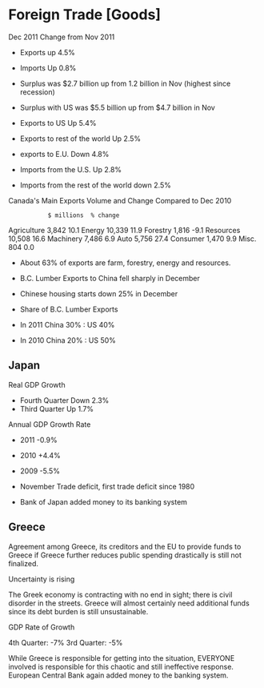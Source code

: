 Foreign Trade [Goods]
=====================

Dec 2011 Change from Nov 2011

* Exports up 4.5%
* Imports Up 0.8%
* Surplus was $2.7 billion up from 1.2 billion in Nov (highest since recession)
* Surplus with US was $5.5 billion up from $4.7 billion in Nov

* Exports to US Up 5.4%
* Exports to rest of the world Up 2.5%
* exports to E.U. Down 4.8%

* Imports from the U.S. Up 2.8%
* Imports from the rest of the world down 2.5%

Canada's Main Exports
Volume and Change Compared to Dec 2010

               $ millions  % change
Agriculture        3,842     10.1
Energy            10,339     11.9
Forestry           1,816     -9.1
Resources         10,508     16.6
Machinery          7,486      6.9
Auto               5,756     27.4
Consumer           1,470      9.9
Misc.                804      0.0

* About 63% of exports are farm, forestry, energy and resources.

* B.C. Lumber Exports to China fell sharply in December
* Chinese housing starts down 25% in December
* Share of B.C. Lumber Exports
* In 2011 China 30% : US 40%
* In 2010 China 20% : US 50%

Japan
-----

Real GDP Growth

* Fourth Quarter Down 2.3%
* Third Quarter Up 1.7%

Annual GDP Growth Rate
* 2011 -0.9%
* 2010 +4.4%
* 2009 -5.5%

* November Trade deficit, first trade deficit since 1980
* Bank of Japan added money to its banking system

Greece
------
Agreement among Greece, its creditors and the EU to provide funds to Greece if
Greece further reduces public spending drastically is still not finalized.

Uncertainty is rising

The Greek economy is contracting with no end in sight; there is civil disorder
in the streets. Greece will almost certainly need additional funds since its
debt burden is still unsustainable.

GDP Rate of Growth

4th Quarter: -7%
3rd Quarter: -5%

While Greece is responsible for getting into the situation, EVERYONE involved is
responsible for this chaotic and still ineffective response. European Central Bank
again added money to the banking system.
